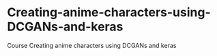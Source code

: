 # Creating-anime-characters-using-DCGANs-and-keras
Course Creating anime characters using DCGANs and keras
